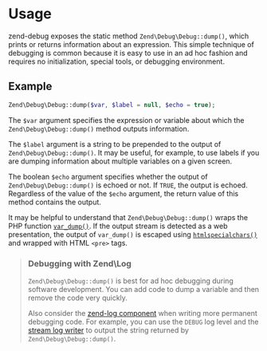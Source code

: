 # Usage

zend-debug exposes the static method `Zend\Debug\Debug::dump()`, which prints or
returns information about an expression. This simple technique of debugging is
common because it is easy to use in an ad hoc fashion and requires no
initialization, special tools, or debugging environment.

## Example

```php
Zend\Debug\Debug::dump($var, $label = null, $echo = true);
```

The `$var` argument specifies the expression or variable about which the
`Zend\Debug\Debug::dump()` method outputs information.

The `$label` argument is a string to be prepended to the output of
`Zend\Debug\Debug::dump()`. It may be useful, for example, to use labels if you
are dumping information about multiple variables on a given screen.

The boolean `$echo` argument specifies whether the output of
`Zend\Debug\Debug::dump()` is echoed or not. If `TRUE`, the output is echoed.
Regardless of the value of the `$echo` argument, the return value of this method
contains the output.

It may be helpful to understand that ``Zend\Debug\Debug::dump()`` wraps the PHP
function [`var_dump()`](http://php.net/var_dump). If the output stream is
detected as a web presentation, the output of `var_dump()` is escaped using
[`htmlspecialchars()`](http://php.net/htmlspecialchars) and wrapped with HTML
`<pre>` tags.


> ### Debugging with Zend\Log
>
> ``Zend\Debug\Debug::dump()`` is best for ad hoc debugging during software
> development. You can add code to dump a variable and then remove the code very
> quickly.
>
> Also consider the [zend-log component](http://docs.zendframework.com/zend-log/)
> when writing more permanent debugging code. For example, you can use the
> `DEBUG` log level and the
> [stream log writer](http://docs.zendframework.com/zend-log/writers/#writing-to-streams)
> to output the string returned by `Zend\Debug\Debug::dump()`.
